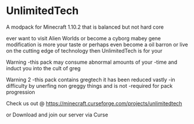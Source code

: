 # UnlimitedTech
A modpack for Minecraft 1.10.2 that is balanced but not hard core

ever want to visit Alien Worlds or become a cyborg
mabey gene modification is more your taste
or perhaps even become a oil barron
or live on the cutting edge of technology
then UnlimitedTech is for your

Warning 
   -this pack may consume abnormal amounts of your 
   -time and induct you into the cult of greg

Warning 2 
   -this pack contains gregtech it has been reduced vastly
   -in difficulty by unerfing non greggy things and is not 
   -required for pack progression

Check us out @ https://minecraft.curseforge.com/projects/unlimitedtech

or Download and join our server via Curse
